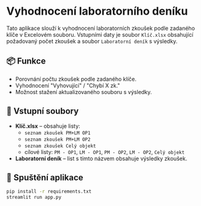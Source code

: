 # Vyhodnocení laboratorního deníku

Tato aplikace slouží k vyhodnocení laboratorních zkoušek podle zadaného klíče v Excelovém souboru. Vstupními daty je soubor `Klíč.xlsx` obsahující požadovaný počet zkoušek a soubor `Laboratorní deník` s výsledky.

## 📦 Funkce
- Porovnání počtu zkoušek podle zadaného klíče.
- Vyhodnocení "Vyhovující" / "Chybí X zk."
- Možnost stažení aktualizovaného souboru s výsledky.

## 📂 Vstupní soubory
- **Klíč.xlsx** – obsahuje listy:
  - `seznam zkoušek PM+LM OP1`
  - `seznam zkoušek PM+LM OP2`
  - `seznam zkoušek Celý objekt`
  - cílové listy: `PM - OP1`, `LM - OP1`, `PM - OP2`, `LM - OP2`, `Celý objekt`
- **Laboratorní deník** – list s tímto názvem obsahuje výsledky zkoušek.

## 🚀 Spuštění aplikace

```bash
pip install -r requirements.txt
streamlit run app.py

